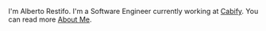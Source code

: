 I'm Alberto Restifo. I'm a Software Engineer currently working at
[Cabify][0]. You can read more [About Me](/about).

[0]: https://cabify.com/
